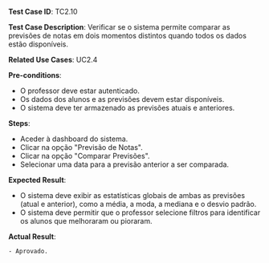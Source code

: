 **Test Case ID**: TC2.10

**Test Case Description**: Verificar se o sistema permite comparar as previsões de notas em dois momentos distintos quando todos os dados estão disponíveis.

**Related Use Cases**: UC2.4

**Pre-conditions**:
- O professor deve estar autenticado.
- Os dados dos alunos e as previsões devem estar disponíveis.
- O sistema deve ter armazenado as previsões atuais e anteriores.

**Steps**:
- Aceder à dashboard do sistema.
- Clicar na opção "Previsão de Notas".
- Clicar na opção "Comparar Previsões".
- Selecionar uma data para a previsão anterior a ser comparada.

**Expected Result**:
- O sistema deve exibir as estatísticas globais de ambas as previsões (atual e anterior), como a média, a moda, a mediana e o desvio padrão.
- O sistema deve permitir que o professor selecione filtros para identificar os alunos que melhoraram ou pioraram.

**Actual Result**: 

    - Aprovado.
